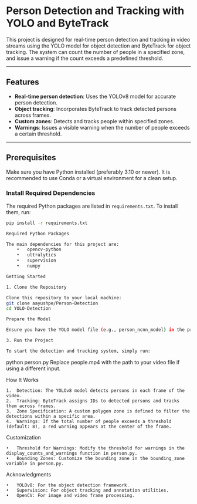 # Person Detection and Tracking with YOLO and ByteTrack

This project is designed for real-time person detection and tracking in video streams using the YOLO model for object detection and ByteTrack for object tracking. The system can count the number of people in a specified zone, and issue a warning if the count exceeds a predefined threshold.

---

## Features

- **Real-time person detection**: Uses the YOLOv8 model for accurate person detection.
- **Object tracking**: Incorporates ByteTrack to track detected persons across frames.
- **Custom zones**: Detects and tracks people within specified zones.
- **Warnings**: Issues a visible warning when the number of people exceeds a certain threshold.

---

## Prerequisites

Make sure you have Python installed (preferably 3.10 or newer). It is recommended to use Conda or a virtual environment for a clean setup.

### Install Required Dependencies

The required Python packages are listed in `requirements.txt`. To install them, run:

```bash
pip install -r requirements.txt

Required Python Packages

The main dependencies for this project are:
	•	opencv-python
	•	ultralytics
	•	supervision
	•	numpy

Getting Started

1. Clone the Repository

Clone this repository to your local machine:
git clone aayushpe/Person-Detection
cd YOLO-Detection

Prepare the Model

Ensure you have the YOLO model file (e.g., person_ncnn_model) in the project directory. If you do not have it, you can train a custom YOLOv8 model or use a pre-trained one.

3. Run the Project

To start the detection and tracking system, simply run:
```

python person.py
Replace people.mp4 with the path to your video file if using a different input.

How It Works

    1.	Detection: The YOLOv8 model detects persons in each frame of the video.
    2.	Tracking: ByteTrack assigns IDs to detected persons and tracks them across frames.
    3.	Zone Specification: A custom polygon zone is defined to filter the detections within a specific area.
    4.	Warnings: If the total number of people exceeds a threshold (default: 8), a red warning appears at the center of the frame.

Customization

    •	Threshold for Warnings: Modify the threshold for warnings in the display_counts_and_warnings function in person.py.
    •	Bounding Zones: Customize the bounding zone in the bounding_zone variable in person.py.

Acknowledgments

    •	YOLOv8: For the object detection framework.
    •	Supervision: For object tracking and annotation utilities.
    •	OpenCV: For image and video frame processing.
